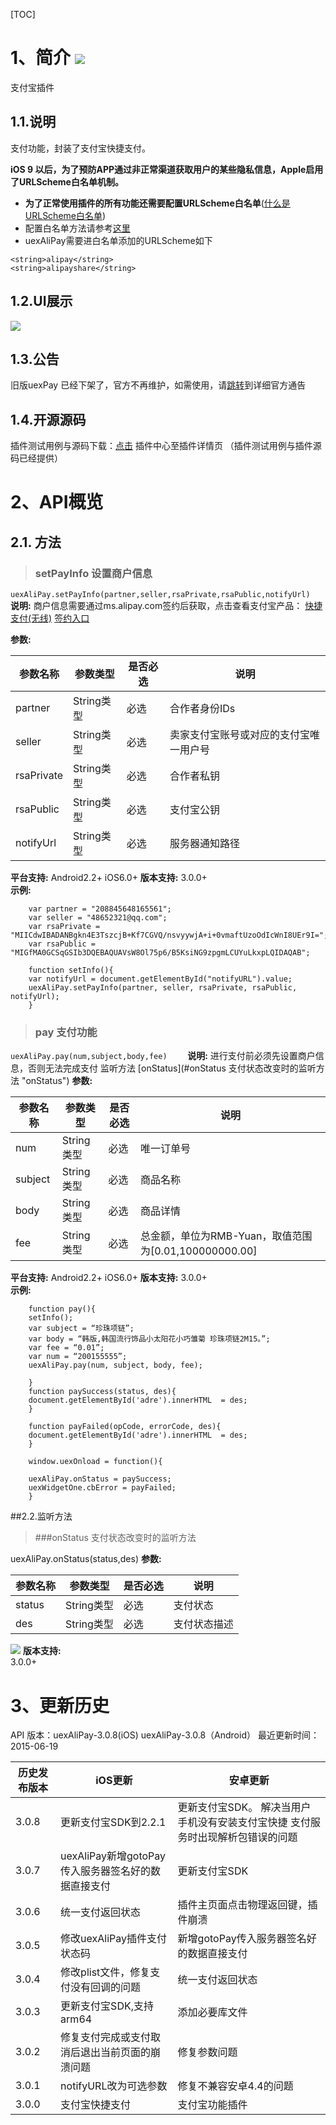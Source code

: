 
[TOC]
# 1、简介 [![](http://appcan-download.oss-cn-beijing.aliyuncs.com/%E5%85%AC%E6%B5%8B%2Fgf.png)]() 
支付宝插件

##   1.1.说明
支付功能，封装了支付宝快捷支付。


**iOS 9 以后，为了预防APP通过非正常渠道获取用户的某些隐私信息，Apple启用了URLScheme白名单机制。**
	
* **为了正常使用插件的所有功能还需要配置URLScheme白名单**([什么是URLScheme白名单](http://bbs.appcan.cn/forum.php?mod=viewthread&tid=29503&extra=))
* 配置白名单方法请参考[这里](http://newdocx.appcan.cn/newdocx/docx?type=1505_1291#设置urlScheme白名单)
* uexAliPay需要进白名单添加的URLScheme如下

```
<string>alipay</string>
<string>alipayshare</string>
```



##   1.2.UI展示
 
 ![](http://newdocx.appcan.cn/docximg/180420r2015s6i16p.png)
 
##  1.3.公告
旧版uexPay 已经下架了，官方不再维护，如需使用，请[跳转](http://bbs.appcan.cn/forum.php?mod=viewthread&tid=25876 "跳转")到详细官方通告
##  1.4.开源源码
插件测试用例与源码下载：[点击](http://plugin.appcan.cn/details.html?id=279_index) 插件中心至插件详情页 （插件测试用例与插件源码已经提供）

#    2、API概览

##  2.1. 方法
 

> ###   setPayInfo 设置商户信息

`uexAliPay.setPayInfo(partner,seller,rsaPrivate,rsaPublic,notifyUrl)    `
**说明:**
商户信息需要通过ms.alipay.com签约后获取，点击查看支付宝产品：
[快捷支付(无线)](https://b.alipay.com/order/productDetail.htm?productId=2014110308141993) 
[签约入口](https://b.alipay.com/order/productDetail.htm?productId=2014110308141993) 
 
**参数:**

|  参数名称 | 参数类型  | 是否必选  |  说明 |
| ------------ | ------------ | ------------ | ------------ |
| partner| String类型| 必选 | 合作者身份IDs |
| seller|String类型 | 必选 | 卖家支付宝账号或对应的支付宝唯一用户号 |
| rsaPrivate|String类型 | 必选 | 合作者私钥|
| rsaPublic|String类型 | 必选 | 支付宝公钥|
| notifyUrl|String类型 | 必选 | 服务器通知路径|
 
**平台支持:**
Android2.2+ 
iOS6.0+ 
**版本支持:**
3.0.0+  
**示例:**

```
    var partner = "208845648165561";
    var seller = "48652321@qq.com";
    var rsaPrivate = "MIICdwIBADANBgkn4E3TszcjB+Kf7CGVQ/nsvyywjA+i+0vmaftUzoOdIcWnI8UEr9I=";
    var rsaPublic = "MIGfMA0GCSqGSIb3DQEBAQUAVsW8Ol75p6/B5KsiNG9zpgmLCUYuLkxpLQIDAQAB";
    
    function setInfo(){
    var notifyUrl = document.getElementById("notifyURL").value;
    uexAliPay.setPayInfo(partner, seller, rsaPrivate, rsaPublic, notifyUrl);
    }

```
> ###   pay 支付功能



`uexAliPay.pay(num,subject,body,fee)    `
**说明:**
进行支付前必须先设置商户信息，否则无法完成支付 
监听方法 [onStatus](#onStatus 支付状态改变时的监听方法 "onStatus") 
**参数:**

|  参数名称 | 参数类型  | 是否必选  |  说明 |
| ------------ | ------------ | ------------ | ------------ |
| num| String类型| 必选 | 唯一订单号 |
| subject|String类型 | 必选 | 商品名称 |
| body|String类型 | 必选 | 商品详情|
| fee|String类型 | 必选 | 总金额，单位为RMB-Yuan，取值范围为[0.01,100000000.00]  |
   
**平台支持:**
Android2.2+ 
iOS6.0+ 
**版本支持:**
3.0.0+  
**示例:**

```
    function pay(){
    setInfo();
    var subject = “珍珠项链”;
    var body = “韩版,韩国流行饰品小太阳花小巧雏菊 珍珠项链2M15。”;
    var fee = “0.01”;
    var num = “200155555”;
    uexAliPay.pay(num, subject, body, fee);
    
    }
    function paySuccess(status, des){
    document.getElementById('adre').innerHTML  = des;
    }
    
    function payFailed(opCode, errorCode, des){
    document.getElementById('adre').innerHTML  = des;
    }
    
    window.uexOnload = function(){
    
    uexAliPay.onStatus = paySuccess;
    uexWidgetOne.cbError = payFailed;
    }

```
##2.2.监听方法
> ###onStatus 支付状态改变时的监听方法

 uexAliPay.onStatus(status,des) 
**参数:**

|  参数名称 | 参数类型  | 是否必选  |  说明 |
| ------------ | ------------ | ------------ | ------------ |
| status| String类型| 必选 | 支付状态 |
| des|String类型 | 必选 | 支付状态描述 |
 
                                                      

![](http://newdocx.appcan.cn/docximg/182534h2015q2t11e.png)
**版本支持:**                            
3.0.0+          
# 3、更新历史
 API 版本：uexAliPay-3.0.8(iOS) uexAliPay-3.0.8（Android）
 最近更新时间：2015-06-19
 
|  历史发布版本 | iOS更新  | 安卓更新  |
| ------------ | ------------ | ------------ |
| 3.0.8  |   更新支付宝SDK到2.2.1| 更新支付宝SDK。 解决当用户手机没有安装支付宝快捷 支付服务时出现解析包错误的问题  |
| 3.0.7  |   uexAliPay新增gotoPay传入服务器签名好的数据直接支付| 更新支付宝SDK  |
| 3.0.6  |   统一支付返回状态| 插件主页面点击物理返回键，插件崩溃  |
| 3.0.5  | 修改uexAliPay插件支付状态码| 新增gotoPay传入服务器签名好的数据直接支付  |
| 3.0.4 | 修改plist文件，修复支付没有回调的问题  | 统一支付返回状态  |
| 3.0.3  |  更新支付宝SDK,支持arm64 | 添加必要库文件  |
| 3.0.2  |  修复支付完成或支付取消后退出当前页面的崩溃问题 | 修复参数问题  |
| 3.0.1  | notifyURL改为可选参数| 修复不兼容安卓4.4的问题|
| 3.0.0  | 支付宝快捷支付  | 支付宝功能插件|

 
